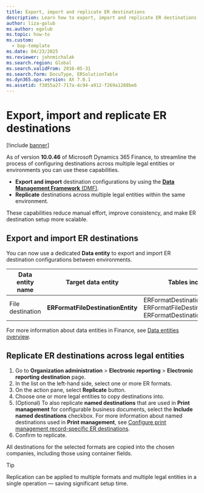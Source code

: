 ```yaml
---
title: Export, import and replicate ER destinations
description: Learn how to export, import and replicate ER destinations.
author: liza-golub
ms.author: egolub
ms.topic: how-to
ms.custom: 
  - bap-template
ms.date: 04/23/2025
ms.reviewer: johnmichalak
ms.search.region: Global
ms.search.validFrom: 2016-05-31
ms.search.form: DocuType, ERSolutionTable
ms.dyn365.ops.version: AX 7.0.1
ms.assetid: f3055a27-717a-4c94-a912-f269a1288be6
---
```


# Export, import and replicate ER destinations

[!include [banner](../includes/banner.md)]

As of version **10.0.46** of Microsoft Dynamics 365 Finance, to streamline the process of configuring destinations across multiple legal entities or environments you can use these capabilities.

- **Export and import** destination configurations by using the [**Data Management Framework** (DMF)](../data-entities/data-entities-data-packages.md).
- **Replicate** destinations across multiple legal entities within the same environment.

These capabilities reduce manual effort, improve consistency, and make ER destination setup more scalable.  

## Export and import ER destinations

You can now use a dedicated **Data entity** to export and import ER destination configurations between environments.  

| Data entity name | Target data entity | Tables included |
|------------------|--------------------|-----------------|
| File destination | **ERFormatFileDestinationEntity** | ERFormatDestinationTable<br> ERFormatFileDestinationTable <br> ERFormatDestinationNamedTable |

For more information about data entities in Finance, see [Data entities overview](../data-entities/data-entities.md).

## Replicate ER destinations across legal entities

1. Go to **Organization administration** > **Electronic reporting** > **Electronic reporting destination** page.
2. In the list on the left-hand side, select one or more ER formats.  
3. On the action pane, select **Replicate** button.  
4. Choose one or more legal entities to copy destinations into.
5. (Optional) To also replicate **named destinations** that are used in **Print management** for configurable business documents, select the **Include named destinations** checkbox. For more information about named destinations used in **Print management**, see [Configure print management record-specific ER destinations](er-named-destinations.md).
6. Confirm to replicate.  

All destinations for the selected formats are copied into the chosen companies, including those using container fields.  

> [!TIP]  
> Replication can be applied to multiple formats and multiple legal entities in a single operation — saving significant setup time.  


